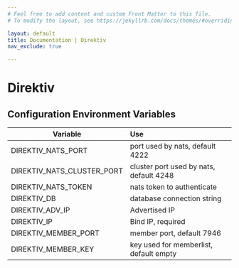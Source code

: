 ```yaml
---
# Feel free to add content and custom Front Matter to this file.
# To modify the layout, see https://jekyllrb.com/docs/themes/#overriding-theme-defaults

layout: default
title: Documentation | Direktiv
nav_exclude: true

---
```


# Direktiv


## Configuration Environment Variables

| Variable        | Use         |
| ------------- |:--|
| DIREKTIV_NATS_PORT              | port used by nats, default 4222 |
| DIREKTIV_NATS_CLUSTER_PORT      | cluster port used by nats, default 4248      |
| DIREKTIV_NATS_TOKEN | nats token to authenticate |
| DIREKTIV_DB                     | database connection string|
| DIREKTIV_ADV_IP                         | Advertised IP |
| DIREKTIV_IP                             | Bind IP, required |
| DIREKTIV_MEMBER_PORT |    member port, default 7946 |
| DIREKTIV_MEMBER_KEY | key used for memberlist, default empty |